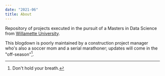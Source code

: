 ```yaml
---
date: "2021-06"
title: About
---
```


Repository of projects executed in the pursuit of a Masters in Data Science from [Willamette University][1]. 

This blogdown is poorly maintained by a construction project manager who's also a soccer mom and a serial marathoner; updates will come in the "off-season"[^2].


[1]: https://willamette.edu/
[^2]: Don't hold your breath.

